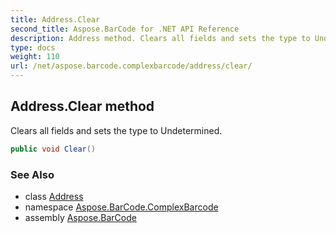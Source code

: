```yaml
---
title: Address.Clear
second_title: Aspose.BarCode for .NET API Reference
description: Address method. Clears all fields and sets the type to Undetermined
type: docs
weight: 110
url: /net/aspose.barcode.complexbarcode/address/clear/
---
```

## Address.Clear method

Clears all fields and sets the type to Undetermined.

```csharp
public void Clear()
```

### See Also

* class [Address](../)
* namespace [Aspose.BarCode.ComplexBarcode](../../address/)
* assembly [Aspose.BarCode](../../../)


